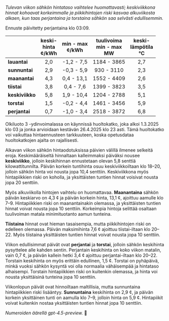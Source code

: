 *Tulevan viikon sähkön hintataso vaihtelee huomattavasti; keskiviikkona hinnat kohoavat korkeimmalle ja piikkihintojen riski kasvaa alkuviikosta alkaen, kun taas perjantaina ja torstaina sähkön saa selvästi edullisemmin.*

Ennuste päivitetty perjantaina klo 03:09.

|              | keski-<br>hinta<br>¢/kWh | min - max<br>¢/kWh | tuulivoima<br>min - max<br>MW | keski-<br>lämpötila<br>°C |
|:-------------|:----------------:|:----------------:|:-------------:|:-------------:|
| **lauantai** |        2,0       |     -1,2 - 7,5    |      1184 - 3865     |     2,7     |
| **sunnuntai**|        2,9       |     -0,3 - 5,9    |       930 - 3110     |     2,3     |
| **maanantai**|        4,3       |      0,4 - 13,1   |      1552 - 4409     |     2,6     |
| **tiistai**  |        3,8       |      0,4 - 7,6    |      1399 - 3823     |     3,5     |
| **keskiviikko**|      5,8       |      1,9 - 10,4   |      1204 - 2788     |     5,1     |
| **torstai**  |        1,5       |     -0,2 - 4,4    |      1461 - 3456     |     5,9     |
| **perjantai**|        0,7       |     -1,0 - 3,4    |      2518 - 3872     |     6,8     |

Olkiluoto 3 -ydinvoimalassa on käynnissä huoltokatko, joka alkoi 1.3.2025 klo 03 ja jonka arvioidaan kestävän 26.4.2025 klo 23 asti. Tämä huoltokatko voi vaikuttaa hintaennusteen tarkkuuteen, koska opetusdataa huoltokatkojen ajalta on rajallisesti.

Alkavan viikon sähkön hintaodotuksissa päivien välillä ilmenee selkeitä eroja. Keskimääräiseltä hinnaltaan kalleimmaksi päiväksi nousee **keskiviikko**, jolloin keskihinnan ennustetaan olevan 5,8 senttiä kilowattitunnilta. Päivän korkein tuntihinta osuu keskiviikkoiltaan klo 18–20, jolloin sähkön hinta voi nousta jopa 10,4 senttiin. Keskiviikkona myös hintapiikkien riski on koholla, ja yksittäisten tuntien hinnat voisivat nousta jopa 20 senttiin.

Myös alkuviikolla hintojen vaihtelu on huomattavaa. **Maanantaina** sähkön päivän keskiarvo on 4,3 ¢ ja päivän korkein hinta, 13,1 ¢, ajoittuu aamulle klo 7–9. Hintapiikkien riski on maanantainakin olemassa, ja yksittäisten tuntien hinnat voivat nousta jopa 10 senttiin. Korkeimpia hintoja selittää osaltaan tuulivoiman matala minimituotanto aamun tunteina.

**Tiistaina** hinnat ovat hieman tasaisempia, mutta piikkihintojen riski on edelleen olemassa. Päivän maksimihinta 7,6 ¢ ajoittuu tiistai-iltaan klo 20–22. Myös tiistaina yksittäisten tuntien hinnat voivat nousta jopa 10 senttiin.

Viikon edullisimmat päivät ovat **perjantai** ja **torstai**, jolloin sähkön keskihinta pysyttelee alle kahden sentin. Perjantain keskihinta on koko viikon matalin, vain 0,7 ¢, ja päivän kallein hetki 3,4 ¢ ajoittuu perjantai-iltaan klo 20–22. Torstain keskihinta on myös erittäin edullinen, 1,5 ¢. Torstai on pyhäpäivä, minkä vuoksi sähkön kysyntä voi olla normaalia vähäisempää ja hintataso alhaisempi. Torstain hintapiikkien riski on kuitenkin olemassa, ja hinta voi nousta yksittäisinä tunteina jopa 10 senttiin.

Viikonlopun päivät ovat hinnoiltaan maltillisia, mutta sunnuntaina hintapiikkien riski lisääntyy. **Sunnuntaina** keskihinta on 2,9 ¢, ja päivän korkein yksittäinen tunti on aamulla klo 7–9, jolloin hinta on 5,9 ¢. Hintapiikit voivat kuitenkin nostaa yksittäisten tuntien hinnat jopa 10 senttiin.

*Numeroiden äärellä gpt-4.5-preview.* 🔌
